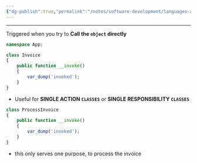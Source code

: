 ```yaml
---
{"dg-publish":true,"permalink":"/notes/software-development/languages-and-frameworks/web-development/backend/php/02-object-oriented-programming-oop/09-magic-methods/05-invoke/","tags":["programming","php","webdevelopment","backend","OOP"],"created":"2025-07-13T15:24:54.977+08:00"}
---
```



---

Triggered when you try to **Call the `object` directly**

```php
namespace App;

class Invoice
{
	public function __invoke()
	{
		var_dump('invoked');
	}
}
```

- Useful for **SINGLE ACTION `CLASSES`** or **SINGLE RESPONSIBILITY `CLASSES`**

```PHP
class ProcessInvoice
{
	public function __invoke()
	{
		var_dump('invoked');
	}
}
```

- this only serves one purpose, to process the invoice
